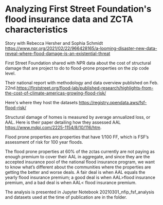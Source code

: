 # Analyzing First Street Foundation's flood insurance data and ZCTA characteristics

Story with Rebecca Hersher and Sophia Schmidt https://www.npr.org/2021/02/22/966428165/a-looming-disaster-new-data-reveal-where-flood-damage-is-an-existential-threat

First Street Foundation shared with NPR data about the cost of structural damage that are project to do to flood-prone properties on the zip code level.

Their national report with methodology and data overview published on Feb. 22nd.https://firststreet.org/flood-lab/published-research/highlights-from-the-cost-of-climate-americas-growing-flood-risk/

Here's where they host the datasets https://registry.opendata.aws/fsf-flood-risk/

Structural damage of homes is measured by average annualized loss, or AAL. Here is their paper detailing how they assessed AAL https://www.mdpi.com/2225-1154/8/10/116/htm.

Flood prone properties are properties that have 1/100 FF, which is FSF’s assessment of risk for 100 year floods.

The flood prone properties at 60% of the zctas currently are not paying as enough premium to cover their AAL in aggregate, and since they are the accepted insurance pool of the national flood insurance program, we want to know what’s different about the communities where the properties are getting the better and worse deals. A fair deal is when AAL equals the yearly flood insurance premium; a good deal is when AAL>flood insurance premium, and a bad deal is when AAL< flood insurance premium.

The analysis is presented in Jupyter Notebook 20210301_nfip_fsf_analysis and datasets used at the time of publication are in the folder.
